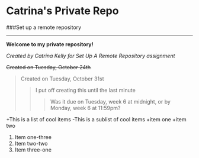 # Catrina's Private Repo
###Set up a remote repository

___

**Welcome to my private repository!**

*Created by Catrina Kelly for Set Up A Remote Repository assignment*

~~Created on Tuesday, October 24th~~

>Created on Tuesday, October 31st
>>I put off creating this until the last minute
>>>Was it due on Tuesday, week 6 at midnight, or by Monday, week 6 at 11:59pm?

+This is a list of cool items
  -This is a sublist of cool items
    +item one
    +item two

1. Item one-three
2. Item two-two
3. Item three-one
